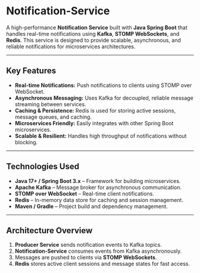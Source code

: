 # Notification-Service

A high-performance **Notification Service** built with **Java Spring Boot** that handles real-time notifications using **Kafka**, **STOMP WebSockets**, and **Redis**. This service is designed to provide scalable, asynchronous, and reliable notifications for microservices architectures.

---

## **Key Features**

- **Real-time Notifications:** Push notifications to clients using STOMP over WebSocket.  
- **Asynchronous Messaging:** Uses Kafka for decoupled, reliable message streaming between services.  
- **Caching & Persistence:** Redis is used for storing active sessions, message queues, and caching.  
- **Microservices Friendly:** Easily integrates with other Spring Boot microservices.  
- **Scalable & Resilient:** Handles high throughput of notifications without blocking.

---

## **Technologies Used**

- **Java 17+ / Spring Boot 3.x** – Framework for building microservices.  
- **Apache Kafka** – Message broker for asynchronous communication.  
- **STOMP over WebSocket** – Real-time client notifications.  
- **Redis** – In-memory data store for caching and session management.  
- **Maven / Gradle** – Project build and dependency management.  

---

## **Architecture Overview**

1. **Producer Service** sends notification events to Kafka topics.  
2. **Notification-Service** consumes events from Kafka asynchronously.  
3. Messages are pushed to clients via **STOMP WebSockets**.  
4. **Redis** stores active client sessions and message states for fast access.

